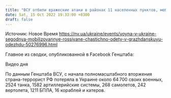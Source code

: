```yaml
---
title: "ВСУ отбили вражеские атаки в районах 11 населенных пунктов, мобилизованные россияне частично одеты в гражданскую одежду — Генштаб"
date: Sat, 15 Oct 2022 19:33:00 +0300
draft: false
---
```

Источник: Новое Время https://nv.ua/ukraine/events/voyna-v-ukraine-segodnya-mobilizovannye-rossiyane-chastichno-odety-v-grazhdanskuyu-odezhdu-50276996.html


Главное из сводки, опубликованной в Facebook Генштаба:

 Видео дня   

По данным Генштаба ВСУ, с начала полномасштабного вторжения страна-террорист РФ потеряла в Украине около 64 700 своих военных, 2524 танка, 1582 артиллерийские системы, 268 самолетов, 242 вертолета, 1211 БПЛА, 16 кораблей и катеров.
